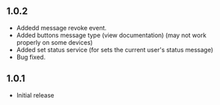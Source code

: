 <!-- https://developers.home-assistant.io/docs/add-ons/presentation#keeping-a-changelog -->

## 1.0.2

- Addedd message revoke event.
- Added buttons message type (view documentation) (may not work properly on some devices)
- Added set status service (for sets the current user's status message)
- Bug fixed.

## 1.0.1

- Initial release
